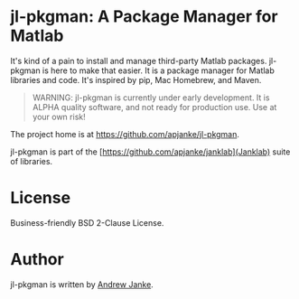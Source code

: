 # jl-pkgman: A Package Manager for Matlab

It's kind of a pain to install and manage third-party Matlab packages. jl-pkgman
is here to make that easier. It is a package manager for Matlab libraries and code.
It's inspired by pip, Mac Homebrew, and Maven.

> WARNING: jl-pkgman is currently under early development. It is ALPHA quality
> software, and not ready for production use. Use at your own
> risk!

The project home is at https://github.com/apjanke/jl-pkgman.

jl-pkgman is part of the [https://github.com/apjanke/janklab](Janklab) suite of
libraries.

# License

Business-friendly BSD 2-Clause License.

# Author

jl-pkgman is written by [Andrew Janke](https://apjanke.net).
